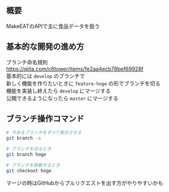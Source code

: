 ## 概要
MakeEATのAPIで主に食品データを扱う

## 基本的な開発の進め方
ブランチ命名規則  
https://qiita.com/c6tower/items/fe2aa4ecb78bef69928f  
基本的には `develop` のブランチで  
新しく機能を作りたいときに `feature-hoge` の形でブランチを切る  
機能を実装し終えたら `develop` にマージする  
公開できるようになったら `master` にマージする  

## ブランチ操作コマンド
```bash
# 今あるブランチをすべて表示させる
git branch -a

# ブランチを切るとき
git branch hoge

# ブランチを移動するとき
git checkout hoge
```

マージの時はGitHubからプルリクエストを出す方がやりやすいかも